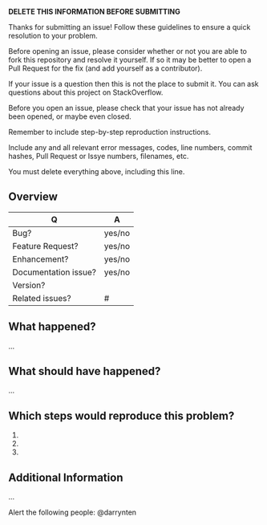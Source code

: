 **DELETE THIS INFORMATION BEFORE SUBMITTING**

Thanks for submitting an issue! Follow these guidelines to ensure a
quick resolution to your problem.

Before opening an issue, please consider whether or not you are
able to fork this repository and resolve it yourself. If so it may be
better to open a Pull Request for the fix (and add yourself as a 
contributor).

If your issue is a question then this is not the place to submit it.
You can ask questions about this project on StackOverflow.

Before you open an issue, please check that your issue has not already
been opened, or maybe even closed.

Remember to include step-by-step reproduction instructions.

Include any and all relevant error messages, codes, line numbers, commit
hashes, Pull Request or Issye numbers, filenames, etc.

You must delete everything above, including this line.

## Overview

| Q                    | A
| -------------------- | ---
| Bug?                 | yes/no
| Feature Request?     | yes/no
| Enhancement?         | yes/no
| Documentation issue? | yes/no
| Version?             | 
| Related issues?      | #

## What happened?

...

## What should have happened?

...

## Which steps would reproduce this problem?

1.
2.
3.

## Additional Information

...

Alert the following people: @darrynten 
